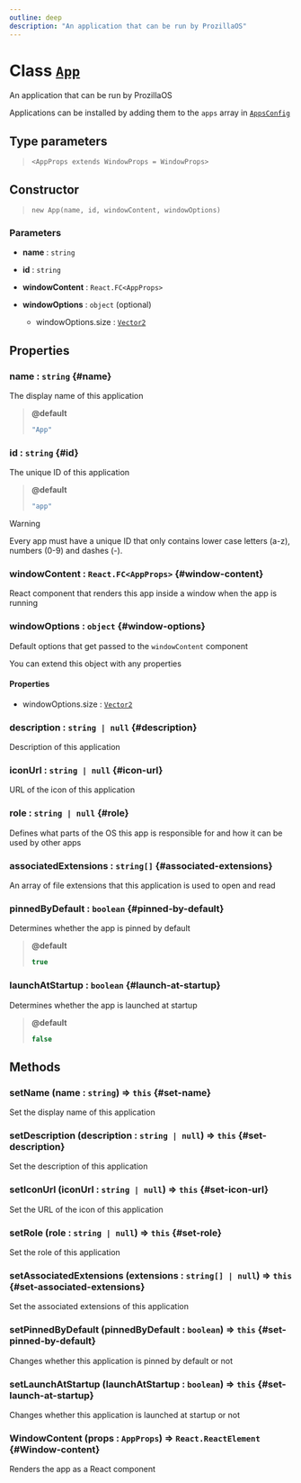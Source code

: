 ```yaml
---
outline: deep
description: "An application that can be run by ProzillaOS"
---
```


# Class [`App`](https://github.com/prozilla-os/ProzillaOS/blob/main/packages/core/src/features/system/configs/app.tsx)

An application that can be run by ProzillaOS

Applications can be installed by adding them to the `apps` array in [`AppsConfig`](apps-config#apps-app)

## Type parameters

> `<AppProps extends WindowProps = WindowProps>` 

## Constructor

> `new App(name, id, windowContent, windowOptions)`

### Parameters

- **name** : `string`

- **id** : `string`

- **windowContent** : `React.FC<AppProps>`

- **windowOptions** : `object` (optional)

	- windowOptions.size : [`Vector2`](/reference/classes/utils/vector2)

## Properties

### name : `string` {#name}

The display name of this application

> **@default**
> ```ts
> "App"
> ```

### id : `string` {#id}

The unique ID of this application

> **@default**
> ```ts
> "app"
> ```

> [!WARNING]
> Every app must have a unique ID that only contains lower case letters (a-z), numbers (0-9) and dashes (-).

### windowContent : `React.FC<AppProps>` {#window-content}

React component that renders this app inside a window when the app is running

### windowOptions : `object` {#window-options}

Default options that get passed to the `windowContent` component

You can extend this object with any properties

#### Properties

- windowOptions.size : [`Vector2`](/reference/classes/utils/vector2)

### description : `string | null` {#description}

Description of this application

### iconUrl : `string | null` {#icon-url}

URL of the icon of this application

### role : `string | null` {#role}

Defines what parts of the OS this app is responsible for and how it can be used by other apps

### associatedExtensions : `string[]` {#associated-extensions}

An array of file extensions that this application is used to open and read

### pinnedByDefault : `boolean` {#pinned-by-default}

Determines whether the app is pinned by default

> **@default**
> ```ts
> true
> ```

### launchAtStartup : `boolean` {#launch-at-startup}

Determines whether the app is launched at startup

> **@default**
> ```ts
> false
> ```

## Methods

### setName (name : `string`) => `this` {#set-name}

Set the display name of this application

### setDescription (description : `string | null`) => `this` {#set-description}

Set the description of this application

### setIconUrl (iconUrl : `string | null`) => `this` {#set-icon-url}

Set the URL of the icon of this application

### setRole (role : `string | null`) => `this` {#set-role}

Set the role of this application

### setAssociatedExtensions (extensions : `string[] | null`) => `this` {#set-associated-extensions}

Set the associated extensions of this application

### setPinnedByDefault (pinnedByDefault : `boolean`) => `this` {#set-pinned-by-default}

Changes whether this application is pinned by default or not

### setLaunchAtStartup (launchAtStartup : `boolean`) => `this` {#set-launch-at-startup}

Changes whether this application is launched at startup or not

### WindowContent (props : `AppProps`) => `React.ReactElement` {#Window-content}

Renders the app as a React component
